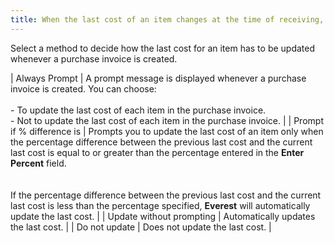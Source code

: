 ```yaml
---
title: When the last cost of an item changes at the time of receiving, how do you wish to prompt the user for updating the last cost?
---
```



Select a method to decide how the last cost for an item has to be updated  whenever a purchase invoice is created.


| Always Prompt | A prompt message is displayed whenever a purchase invoice  is created. You can choose:<br/><br/>- To update the last  cost of each item in the purchase invoice.<br/>- Not to update the  last cost of each item in the purchase invoice. |
| Prompt if % difference is | Prompts you to update the last cost of an item only  when the percentage difference between the previous last cost and the  current last cost is equal to or greater than the percentage entered in  the **Enter Percent** field.<br/><br/><br/>If the percentage difference between the previous last  cost and the current last cost is less than the percentage specified,  **Everest** will automatically update  the last cost. |
| Update without prompting | Automatically updates the last cost. |
| Do not update | Does not update the last cost. |

